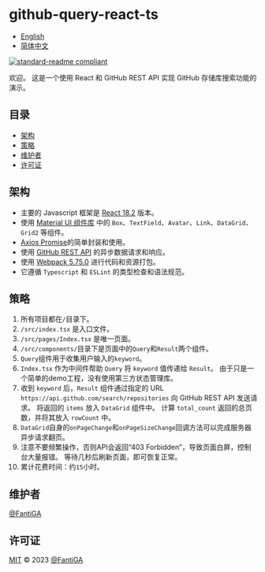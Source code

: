 <!--
 * @Author: fantiga
 * @Date: 2022-12-17 19:40:36
 * @LastEditTime: 2022-12-17 19:54:09
 * @LastEditors: fantiga
 * @Description: 
 * @FilePath: /react-github-ts/README.zh-CN.md
-->

# github-query-react-ts

- [English](README.md)
- [简体中文](README.zh-CN.md)

[![standard-readme compliant](https://img.shields.io/badge/standard--readme-OK-green.svg?style=flat-square)](https://github.com/RichardLitt/standard-readme)

欢迎。
这是一个使用 React 和 GitHub REST API 实现 GitHub 存储库搜索功能的演示。

## 目录

- [架构](#架构)
- [策略](#策略)
- [维护者](#维护者)
- [许可证](#许可证)

## 架构

  - 主要的 Javascript 框架是 [React 18.2](https://reactjs.org/) 版本。
  - 使用 [Material UI 组件库](https://mui.com/) 中的 `Box`、`TextField`、`Avatar`、`Link`、`DataGrid`、`Grid2` 等组件。
  - [Axios Promise](https://axios-http.com/)的简单封装和使用。
  - 使用 [GitHub REST API](https://docs.github.com/en/rest) 的异步数据请求和响应。
  - 使用 [Webpack 5.75.0](https://webpack.js.org/) 进行代码和资源打包。
  - 它遵循 `Typescript` 和 `ESLint` 的类型检查和语法规范。

## 策略

  1. 所有项目都在`/`目录下。
  2. `/src/index.tsx` 是入口文件。
  3. `/src/pages/Index.tsx` 是唯一页面。
  4. `/src/components/`目录下是页面中的`Query`和`Result`两个组件。
  5. `Query`组件用于收集用户输入的`keyword`。
  6. `Index.tsx` 作为中间件帮助 `Query` 将 `keyword` 值传递给 `Result`。 由于只是一个简单的demo工程，没有使用第三方状态管理库。
  7. 收到 `keyword` 后，`Result` 组件通过指定的 URL `https://api.github.com/search/repositories` 向 GitHub REST API 发送请求。 将返回的 `items` 放入 `DataGrid` 组件中。 计算 `total_count` 返回的总页数，并将其放入 `rowCount` 中。
  8. `DataGrid`自身的`onPageChange`和`onPageSizeChange`回调方法可以完成服务器异步请求翻页。
  9. 注意不要频繁操作，否则API会返回“403 Forbidden”，导致页面白屏，控制台大量报错。 等待几秒后刷新页面，即可恢复正常。
  10. 累计花费时间：约`15`小时。


## 维护者

[@FantiGA](https://github.com/FantiGA)

## 许可证

[MIT](LICENSE)  © 2023 [@FantiGA](https://github.com/FantiGA)
